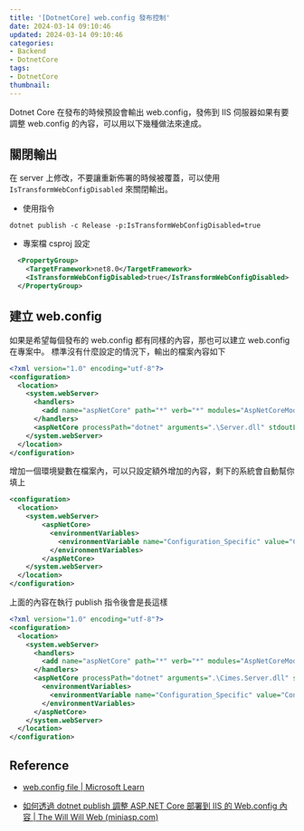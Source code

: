 ```yaml
---
title: '[DotnetCore] web.config 發布控制'
date: 2024-03-14 09:10:46
updated: 2024-03-14 09:10:46
categories:
- Backend
- DotnetCore
tags:
- DotnetCore
thumbnail: 
---
```


Dotnet Core 在發布的時候預設會輸出 web.config，發佈到 IIS 伺服器如果有要調整 web.config 的內容，可以用以下幾種做法來達成。

<!-- more -->

## 關閉輸出

在 server 上修改，不要讓重新佈署的時候被覆蓋，可以使用 `IsTransformWebConfigDisabled` 來關閉輸出。

- 使用指令

```shell
dotnet publish -c Release -p:IsTransformWebConfigDisabled=true
```

- 專案檔 csproj 設定

```xml
  <PropertyGroup>
    <TargetFramework>net8.0</TargetFramework>
    <IsTransformWebConfigDisabled>true</IsTransformWebConfigDisabled>
  </PropertyGroup>
```

## 建立 web.config

如果是希望每個發布的 web.config 都有同樣的內容，那也可以建立 web.config 在專案中。
標準沒有什麼設定的情況下，輸出的檔案內容如下

```xml
<?xml version="1.0" encoding="utf-8"?>
<configuration>
  <location>
    <system.webServer>
      <handlers>
        <add name="aspNetCore" path="*" verb="*" modules="AspNetCoreModuleV2" resourceType="Unspecified" />
      </handlers>
      <aspNetCore processPath="dotnet" arguments=".\Server.dll" stdoutLogEnabled="false" stdoutLogFile=".\logs\stdout" hostingModel="inprocess" />
    </system.webServer>
  </location>
</configuration>
```

增加一個環境變數在檔案內，可以只設定額外增加的內容，剩下的系統會自動幫你填上

```xml
<configuration>
  <location>
    <system.webServer>
        <aspNetCore>
          <environmentVariables>
            <environmentVariable name="Configuration_Specific" value="Configuration_Specific_Value" />
          </environmentVariables>
        </aspNetCore>
    </system.webServer>
  </location>
</configuration>
```

上面的內容在執行 publish 指令後會是長這樣

```xml
<?xml version="1.0" encoding="utf-8"?>
<configuration>
  <location>
    <system.webServer>
      <handlers>
        <add name="aspNetCore" path="*" verb="*" modules="AspNetCoreModuleV2" resourceType="Unspecified" />
      </handlers>
      <aspNetCore processPath="dotnet" arguments=".\Cimes.Server.dll" stdoutLogEnabled="false" stdoutLogFile=".\logs\stdout" hostingModel="inprocess">
        <environmentVariables>
          <environmentVariable name="Configuration_Specific" value="Configuration_Specific_Value" />
        </environmentVariables>
      </aspNetCore>
    </system.webServer>
  </location>
</configuration>
```

## Reference

- [web.config file | Microsoft Learn](https://learn.microsoft.com/en-us/aspnet/core/host-and-deploy/iis/web-config?view=aspnetcore-8.0)

- [如何透過 dotnet publish 調整 ASP․NET Core 部署到 IIS 的 Web.config 內容 | The Will Will Web (miniasp.com)](https://blog.miniasp.com/post/2023/03/30/How-to-set-environment-name-for-webconfig-when-run-dotnet-publish)